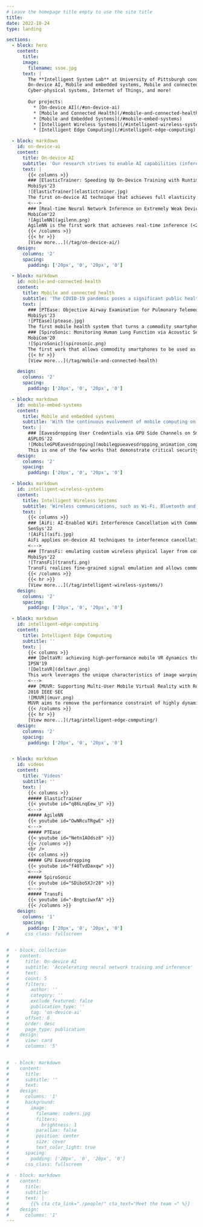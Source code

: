 ```yaml
---
# Leave the homepage title empty to use the site title
title:
date: 2022-10-24
type: landing

sections:
  - block: hero
    content:
      title:
      image:
        filename: ssoe.jpg
      text: |
        The **Intelligent System Lab** at University of Pittsburgh conducts research on
        On-device AI, Mobile and embedded systems, Mobile and connected health,
        Cyber-physical systems, Internet of Things, and more!
        
        Our projects:
          * [On-device AI](/#on-device-ai)
          * [Mobile and Connected Health](/#mobile-and-connected-health)
          * [Mobile and Embedded Systems](/#mobile-embed-systems)
          * [Intelligent Wireless Systems](/#intelligent-wireless-systems)
          * [Intelligent Edge Computing](/#intelligent-edge-computing)

  - block: markdown
    id: on-device-ai
    content:
      title: On-device AI
      subtitle: 'Our research strives to enable AI capabilities (inference & training) on resource-constrained embedded devices in the IoT and tailor AI models to effectively support various system applications. We utilize fine-grained and explainable knowledge about AI model execution to determine the most efficient part of the model for on-device training and inference, and employ modular neural networks and incorporates domain knowledge of specific system applications into the neural network module design.'
      text: |
        {{< columns >}}
        ### [ElasticTrainer: Speeding Up On-Device Training with Runtime Elastic Tensor Selection](publication/2023-elastictrainer/) {id=elastictrainer}
        MobiSys'23  
        ![ElasticTrainer](elastictrainer.jpg)
        The first on-device AI technique that achieves full elasticity of on-device training on resource-constrained mobile and embedded devices. By leveraging the principle of eXplainable AI (XAI) and evaluating the importance of different tensors in training, we allow fully flexible adaptation of the trainable neural network portion at runtime, according to the current training needs and online data patterns, to minimize the training cost without accuracy loss.
        <--->
        ### [Real-time Neural Network Inference on Extremely Weak Devices: Agile Offloading with Explainable AI](publication/2022-agilenn/) {id=agilenn}
        MobiCom'22  
        ![AgileNN](agilenn.png)
        AgileNN is the first work that achieves real-time inference (<20ms) of mainstream neural network models (e.g., ImageNet) on extremely weak MCUs (e.g., STM32 series with <1MB of memory), without impairing the inference accuracy. The usage of eXplainable AI (XAI) techniques allows >6x improvement of feature compressibility during offloading and >8x reduction of the local device's resource consumption.
        {{< /columns >}}
        {{< hr >}}
        [View more...](/tag/on-device-ai/)
    design:
      columns: '2'
      spacing:
        padding: ['20px', '0', '20px', '0']

  - block: markdown
    id: mobile-and-connected-health
    content:
      title: Mobile and connected health
      subtitle: 'The COVID-19 pandemic poses a significant public health challenge, with the potential to overwhelm the healthcare system due to the high number of hospital visits. To address this issue, we are developing mobile sensing and AI techniques that allow individuals to self-evaluate possible COVID-19 infections at home using their smartphones. Our goal is to enable low-cost self-assessment and avoid unnecessary hospital visits by identifying other diseases that share similar symptoms with COVID-19, such as fever and shortness of breath. This research is urgently needed to alleviate the strain on the healthcare system and preserve medical resources for hospitalized patients, especially considering the rapid spread of the virus across the United States.'
      text: |
        ### [PTEase: Objective Airway Examination for Pulmonary Telemedicine using Commodity Smartphones](publication/2023-ptease/) {id=ptease}
        MobiSys'23  
        ![PTEase](ptease.jpg)
        The first mobile health system that turns a commodity smartphone into a fully functional pulmonary examination device to measure the internal physiological conditions of human airways, such as airway caliber, obstruction and possible inflammation. Information about these airway conditions could provide vital clues for precise and objective pulmonary disease evaluation.
        ### [SpiroSonic: Monitoring Human Lung Function via Acoustic Sensing on Commodity Smartphones](publication/2020-spirosonic) {id=spirosonic}
        MobiCom'20  
        ![SpiroSonic](spirosonic.png)
        The first work that allows commodity smartphones to be used as a portable spirometer and provide accuracy lung function test results on par with clinical-grade spirometers. This is a collaborative work with the Children's Hospital of Pittsburgh, and could also potentially contribute to in-home evaluation of COVID-19 risks by allowing convenient out-of-clinic lung function evaluation.
        {{< hr >}}
        [View more...](/tag/mobile-and-connected-health)

    design:
      columns: '2'
      spacing:
        padding: ['20px', '0', '20px', '0']

  - block: markdown
    id: mobile-embed-systems
    content:
      title: Mobile and embedded systems
      subtitle: 'With the continuous evolvement of mobile computing on embedded system platforms, our research focuses on the application of recent advances in mobile computataional needs. We investigate into improving the safety and performance of mobile computing tasks and the utilization of heterogeneous hardware resources on mobile platform.'
      text: |
        ### [Eavesdropping User Credentials via GPU Side Channels on Smartphones](publication/2022-mobile-gpu-eavesdropping/) {id=mobile-gpu-eavesdropping}
        ASPLOS'22  
        ![MobileGPUEavesdropping](mobilegpueavesdropping_animation_comp.gif)
        This is one of the few works that demonstrate critical security vulnerabilities of mainstream GPUs (QualComm Adreno GPU on Snapdragon SoCs) on smartphones, which allow an unprivileged attacker to eavesdrop the user's sensitive credentials such as app username and password.
    design:
      columns: '2'
      spacing:
        padding: ['20px', '0', '20px', '0']

  - block: markdown
    id: intelligent-wireless-systems
    content:
      title: Intelligent Wireless Systems
      subtitle: 'Wireless communications, such as Wi-Fi, Bluetooth and Zigbee, play an important role in IoT and mobile application. However, the noisy wireless channel conditions and interference makes such communication less effective. Our research focuses on physical layer designs, and apply AI-assisted techniques for intereference cancellation and efficiency improvement.'
      text: |
        {{< columns >}}
        ### [AiFi: AI-Enabled WiFi Interference Cancellation with Commodity PHY-Layer Information](publication/2022-aifi/) {id=aifi}
        SenSys'22  
        ![AiFi](aifi.jpg)
        AiFi applies on-device AI techniques to interference cancellation in WiFi networks and enables generalizable interference cancellation on commodity WiFi devices without any extra RF hardware. By using neural network models to mimic WiFi network's PHY-layer operation, AiFi can be generally applied to different types of interference signals ranging from concurrent WiFi transmissions, ZigBee/Bluetooth to wireless baby monitors or even microwave oven, and improves the MAC-layer frame reception rate by 18x.
        <--->
        ### [TransFi: emulating custom wireless physical layer from commodity wifi](publication/2022-transfi/) {id=transfi}
        MobiSys'22  
        ![TransFi](transfi.png)
        TransFi realizes fine-grained signal emulation and allows commodity WiFi devices to emulate custom wireless physical layer, including but not limited to, custom PHY-layer preambles and new ways of agile spectrum usage. It could also improve the performance of cross-technology communication and many other wireless applications by up to 50x, enabling high-speed data communication on par with commodity WiFi.
        {{< /columns >}}
        {{< hr >}}
        [View more...](/tag/intelligent-wireless-systems/)
    design:
      columns: '2'
      spacing:
        padding: ['20px', '0', '20px', '0']

  - block: markdown
    id: intelligent-edge-computing
    content:
      title: Intelligent Edge Computing
      subtitle: ''
      text: |
        {{< columns >}}
        ### [DeltaVR: achieving high-performance mobile VR dynamics through pixel reuse](publication/2019-deltavr/) {id=deltavr}
        IPSN'19  
        ![DeltaVR](deltavr.png)
        This work leverages the unique characteristics of image warping used in current VR applications, and fundamentally expand the scope of image warping to the entire VR lifespan to precisely capture the fluctuations of VR scene due to VR dynamics. We implemented our design over Android OS and Unity VR application engine, and demonstrated that our design can maximize the mobile VR performance over highly dynamic VR scenarios with 95% less amount of VR frame data being transmitted.
        <--->
        ### [MUVR: Supporting Multi-User Mobile Virtual Reality with Resource Constrained Edge Cloud](publication/2018-muvr/) {id=muvr}
        2018 IEEE SEC  
        ![MUVR](muvr.png)
        MUVR aims to remove the performance constraint of highly dynamic VR appliations by adaptively reusing the redundant VR frames being rendered for different VR users. The redundancy in each frame is decided at run-time by the edge cloud, which further reuses its redundant pixels compared with other frames. The design implementation over Android OS and Unity VR demonstrated that the design can reduce edge computation burden and transmitted VR frame data.
        {{< /columns >}}
        {{< hr >}}
        [View more...](/tag/intelligent-edge-computing/)
    design:
      columns: '2'
      spacing:
        padding: ['20px', '0', '20px', '0']


  - block: markdown
    id: videos
    content:
      title: 'Videos'
      subtitle: ''
      text: |
        {{< columns >}}
        ##### ElasticTrainer
        {{< youtube id="q86LnqEew_U" >}}
        <--->
        ##### AgileNN
        {{< youtube id="OwNRcuTRgwE" >}}
        <--->
        ##### PTEase
        {{< youtube id="Netn1AOdsz8" >}}
        {{< /columns >}}
        <br />
        {{< columns >}}
        ##### GPU Eavesdropping
        {{< youtube id="f40TvdDaxqw" >}}
        <--->
        ##### SpiroSonic
        {{< youtube id="SDiboSXJr28" >}}
        <--->
        ##### TransFi
        {{< youtube id="-BngtciwxfA" >}}
        {{< /columns >}}
    design:
      columns: '1'
      spacing:
        padding: ['20px', '0', '20px', '0']
#      css_class: fullscreen

  
#  - block: collection
#    content:
#      title: On-device AI
#      subtitle: 'Accelerating neural network training and inference'
#      text:
#      count: 5
#      filters:
#        author: ''
#        category: ''
#        exclude_featured: false
#        publication_type: ''
#        tag: 'on-device-ai'
#      offset: 0
#      order: desc
#      page_type: publication
#    design:
#      view: card
#      columns: '5'

  
#  - block: markdown
#    content:
#      title:
#      subtitle: ''
#      text:
#    design:
#      columns: '1'
#      background:
#        image: 
#          filename: coders.jpg
#          filters:
#            brightness: 1
#          parallax: false
#          position: center
#          size: cover
#          text_color_light: true
#      spacing:
#        padding: ['20px', '0', '20px', '0']
#      css_class: fullscreen
  
#  - block: markdown
#    content:
#      title:
#      subtitle:
#      text: |
#        {{% cta cta_link="./people/" cta_text="Meet the team →" %}}
#    design:
#      columns: '1'
---
```

